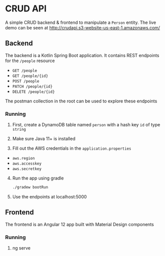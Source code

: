 

# CRUD API

A simple CRUD backend & frontend to manipulate a `Person` entity. The live demo can be seen at http://crudapi.s3-website-us-east-1.amazonaws.com/

## Backend

The backend is a Kotlin Spring Boot application. It contains REST endpoints for the `/people` resource
- `GET /people`
- `GET /people/{id}`
- `POST /people`
- `PATCH /people/{id}`
- `DELETE /people/{id}`

The postman collection in the root can be used to explore these endpoints

### Running

1. First, create a DynamoDB table named `person` with a hash key `id` of type `string`

2. Make sure Java 11+ is installed

3. Fill out the AWS credentials in the `application.properties`
  - `aws.region`
  - `aws.accesskey`
  - `aws.secretkey`

4. Run the app using gradle
   ```sh
   ./gradew bootRun
   ```

5. Use the endpoints at localhost:5000

## Frontend

The frontend is an Angular 12 app built with Material Design components

### Running

1. ng serve
